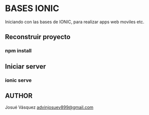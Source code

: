 
# BASES IONIC

Iniciando con las bases de IONIC, para realizar apps web moviles
etc.

## Reconstruir proyecto
### npm install

## Iniciar server
### ionic serve

## AUTHOR
  Josué Vásquez
  advinjosuev899@gmail.com
